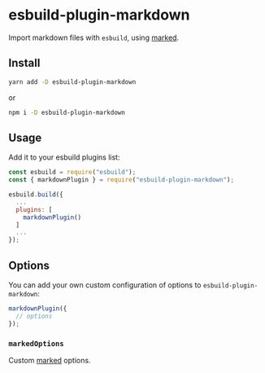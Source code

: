 # esbuild-plugin-markdown

Import markdown files with `esbuild`, using [marked](https://github.com/markedjs/marked).

## Install

```sh
yarn add -D esbuild-plugin-markdown
```

or

```sh
npm i -D esbuild-plugin-markdown
```

## Usage

Add it to your esbuild plugins list:

```js
const esbuild = require("esbuild");
const { markdownPlugin } = require("esbuild-plugin-markdown");

esbuild.build({
  ...
  plugins: [
    markdownPlugin()
  ]
  ...
});
```

## Options

You can add your own custom configuration of options to `esbuild-plugin-markdown`:

```js
markdownPlugin({
  // options
});
```

### `markedOptions`

Custom [marked](https://github.com/markedjs/marked) options.
